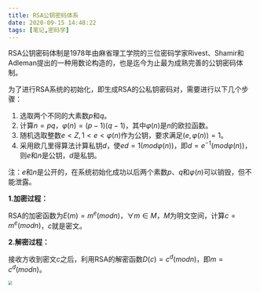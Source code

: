 ```yaml
---
title: RSA公钥密码体系
date: 2020-09-15 14:48:22
tags: [笔记,密码学]
---
```


RSA公钥密码体制是1978年由麻省理工学院的三位密码学家Rivest、Shamir和Adleman提出的一种用数论构造的，也是迄今为止最为成熟完善的公钥密码体制。<!--more-->

为了进行RSA系统的初始化，即生成RSA的公私钥密码对，需要进行以下几个步骤：

1. 选取两个不同的大素数$p$和$q$。
2. 计算$n=pq$，$\varphi(n)=(p-1)(q-1)$，其中$\varphi(n)$是$n$的欧拉函数。
3. 随机选取整数$e<Z,1<e<\varphi(n)$作为公钥，要求满足$(e,\varphi(n))=1$。
4. 采用欧几里得算法计算私钥$d$，使$ed=1(mod \varphi(n))$，即$d=e^{-1}(mod \varphi(n))$，则$e$和$n$是公钥，$d$是私钥。

注：$e$和$n$是公开的，在系统初始化成功以后两个素数$p$、$q$和$\varphi(n)$可以销毁，但不能泄露。

**1.加密过程：**

RSA的加密函数为$E(m)=m^e(mod n)$，$\forall m  \in M$，$M$为明文空间，计算$c=m^e(mod n)$，$c$就是密文。

**2.解密过程：**

接收方收到密文$c$之后，利用RSA的解密函数$D(c)=c^d(mod n)$，即$m=c^d(mod n)$。

<img src="http://img.wanghaojun.cn//img/20200915151346.png" style="zoom:50%;" />